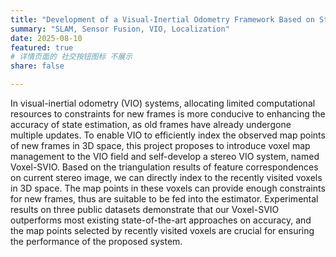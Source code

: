 ```yaml
---
title: "Development of a Visual-Inertial Odometry Framework Based on Stereo Vision and IMU"
summary: "SLAM, Sensor Fusion, VIO, Localization"
date: 2025-08-10
featured: true
# 详情页面的 社交按钮图标 不展示 
share: false

---
```


In visual-inertial odometry (VIO) systems, allocating limited computational resources to constraints for new frames is more conducive to enhancing the accuracy of state estimation, as old frames have already undergone multiple updates. To enable VIO to efficiently index the observed map points of new frames in 3D space, this project proposes to introduce voxel map management to the VIO field and self-develop a stereo VIO system, named Voxel-SVIO. Based on the triangulation results of feature correspondences on current stereo image, we can directly index to the recently visited voxels in 3D space. The map points in these voxels can provide enough constraints for new frames, thus are suitable to be fed into the estimator. Experimental results on three public datasets demonstrate that our Voxel-SVIO outperforms most existing state-of-the-art approaches on accuracy, and the map points selected by recently visited voxels are crucial for ensuring the performance of the proposed system.

